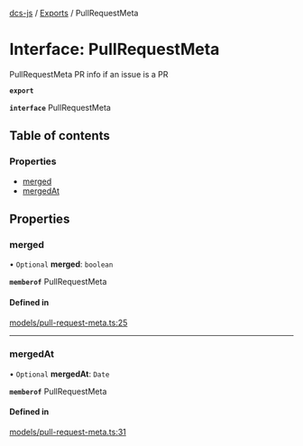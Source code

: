 [dcs-js](../README.md) / [Exports](../modules.md) / PullRequestMeta

# Interface: PullRequestMeta

PullRequestMeta PR info if an issue is a PR

**`export`**

**`interface`** PullRequestMeta

## Table of contents

### Properties

- [merged](PullRequestMeta.md#merged)
- [mergedAt](PullRequestMeta.md#mergedat)

## Properties

### <a id="merged" name="merged"></a> merged

• `Optional` **merged**: `boolean`

**`memberof`** PullRequestMeta

#### Defined in

[models/pull-request-meta.ts:25](https://github.com/unfoldingWord/dcs-js/blob/c677a54/models/pull-request-meta.ts#L25)

___

### <a id="mergedat" name="mergedat"></a> mergedAt

• `Optional` **mergedAt**: `Date`

**`memberof`** PullRequestMeta

#### Defined in

[models/pull-request-meta.ts:31](https://github.com/unfoldingWord/dcs-js/blob/c677a54/models/pull-request-meta.ts#L31)
